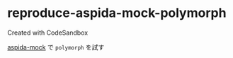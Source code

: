# reproduce-aspida-mock-polymorph

Created with CodeSandbox

[aspida-mock](https://github.com/aspida/aspida-mock) で `polymorph` を試す
